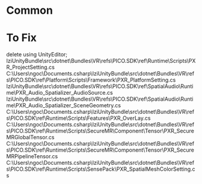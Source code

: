 ﻿# Common


# To Fix
delete using UnityEditor;
IziUnityBundle\src\dotnet\Bundles\VR\refs\PICO.SDK\ref\Runtime\Scripts\PXR_ProjectSetting.cs
C:\Users\ngoc\Documents\.csharp\IziUnityBundle\src\dotnet\Bundles\VR\refs\PICO.SDK\ref\Platform\Scripts\Framework\PXR_PlatformSetting.cs
IziUnityBundle\src\dotnet\Bundles\VR\refs\PICO.SDK\ref\SpatialAudio\Runtime\PXR_Audio_Spatializer_AudioSource.cs
IziUnityBundle\src\dotnet\Bundles\VR\refs\PICO.SDK\ref\SpatialAudio\Runtime\PXR_Audio_Spatializer_SceneGeometry.cs
C:\Users\ngoc\Documents\.csharp\IziUnityBundle\src\dotnet\Bundles\VR\refs\PICO.SDK\ref\Runtime\Scripts\Features\PXR_OverLay.cs
C:\Users\ngoc\Documents\.csharp\IziUnityBundle\src\dotnet\Bundles\VR\refs\PICO.SDK\ref\Runtime\Scripts\SecureMR\Component\Tensor\PXR_SecureMRGlobalTensor.cs
C:\Users\ngoc\Documents\.csharp\IziUnityBundle\src\dotnet\Bundles\VR\refs\PICO.SDK\ref\Runtime\Scripts\SecureMR\Component\Tensor\PXR_SecureMRPipelineTensor.cs
C:\Users\ngoc\Documents\.csharp\IziUnityBundle\src\dotnet\Bundles\VR\refs\PICO.SDK\ref\Runtime\Scripts\SensePack\PXR_SpatialMeshColorSetting.cs